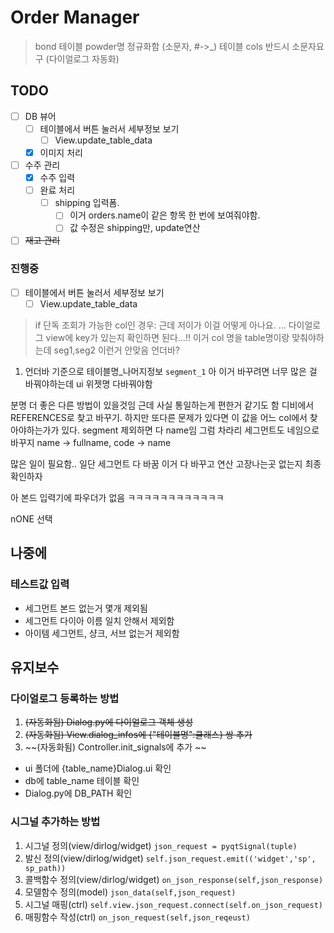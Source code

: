 

# Order Manager

> bond 테이블 powder명 정규화함 (소문자, #->_)
> 테이블 cols 반드시 소문자요구 (다이얼로그 자동화)

## TODO
- [ ] DB 뷰어
  - [ ] 테이블에서 버튼 눌러서 세부정보 보기
    - [ ]  View.update_table_data
  - [x] 이미지 처리
- [ ] 수주 관리
  - [x] 수주 입력
  - [ ] 완료 처리
    - [ ] shipping 입력폼. 
      - [ ] 이거 orders.name이 같은 항목 한 번에 보여줘야함. 
      - [ ] 값 수정은 shipping만, update연산
- [ ] ~~재고 관리~~

### 진행중 
  - [ ] 테이블에서 버튼 눌러서 세부정보 보기
    - [ ]  View.update_table_data

> if 단독 조회가 가능한 col인 경우:
근데 저이가 이걸 어떻게 아나요. 
... 다이얼로그 view에 key가 있는지 확인하면 된다...!!
이거 col 명을 table명이랑 맞춰야하는데
seg1,seg2 이런거 안맞음 언더바? 
  1. 언더바 기준으로 테이블명_나머지정보 `segment_1`
아 이거 바꾸려면 너무 많은 걸 바꿔야하는데 
ui 위젯명 다바꿔야함

분명 더 좋은 다른 방법이 있을것임
근데 사실 통일하는게 편한거 같기도 함
디비에서 REFERENCES로 찾고 바꾸기. 
하지만 또다른 문제가 있다면 
이 값을 어느 col에서 찾아야하는가가 있다. 
segment 제외하면 다 name임 
그럼 차라리 세그먼트도 네임으로 바꾸지 
name -> fullname, code -> name

많은 일이 필요함.. 
일단 세그먼트 다 바꿈
이거 다 바꾸고 연산 고장나는곳 없는지 최종확인하자


아 본드 입력기에 파우더가 없음
ㅋㅋㅋㅋㅋㅋㅋㅋㅋㅋㅋㅋ

nONE 선택 


## 나중에
### 테스트값 입력
- 세그먼트 본드 없는거 몇개 제외됨
- 세그먼트 다이아 이름 일치 안해서 제외함
- 아이템 세그먼트, 샹크, 서브 없는거 제외함


## 유지보수

### 다이얼로그 등록하는 방법
1. ~~(자동화됨) Dialog.py에 다이얼로그 객체 생성~~
2. ~~(자동화됨) View.dialog_infos에 {"테이블명":클래스} 쌍 추가~~
3. ~~(자동화됨) Controller.init_signals에 추가 ~~

- ui 폴더에 {table_name}Dialog.ui 확인
- db에 table_name 테이블 확인
- Dialog.py에 DB_PATH 확인

### 시그널 추가하는 방법
1. 시그널 정의(view/dirlog/widget)
 `json_request = pyqtSignal(tuple)`
2. 발신 정의(view/dirlog/widget)
 `self.json_request.emit(('widget','sp', sp_path))`
3. 콜백함수 정의(view/dirlog/widget)
 `on_json_response(self,json_response)`
4. 모델함수 정의(model)
 `json_data(self,json_request)`
5. 시그널 매핑(ctrl) 
`self.view.json_request.connect(self.on_json_request)`
6. 매핑함수 작성(ctrl)
`on_json_request(self,json_reqeust)`